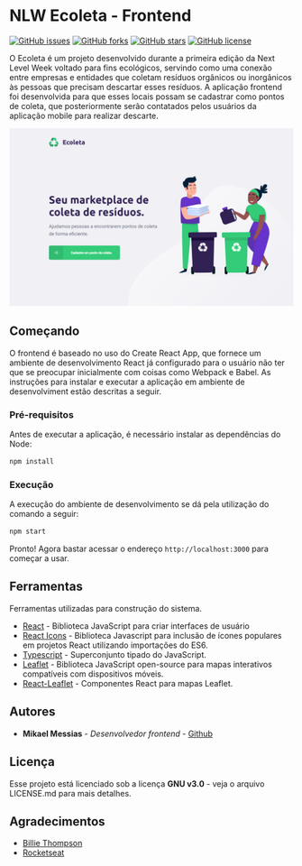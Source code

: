# NLW Ecoleta - Frontend

[![GitHub issues](https://img.shields.io/github/issues/mikaelmessias/nlw-ecoleta-frontend)](https://github.com/mikaelmessias/nlw-ecoleta-frontend/issues)
[![GitHub forks](https://img.shields.io/github/forks/mikaelmessias/nlw-ecoleta-frontend)](https://github.com/mikaelmessias/nlw-ecoleta-frontend/network)
[![GitHub stars](https://img.shields.io/github/stars/mikaelmessias/nlw-ecoleta-frontend)](https://github.com/mikaelmessias/nlw-ecoleta-frontend/stargazers)
[![GitHub license](https://img.shields.io/github/license/mikaelmessias/nlw-ecoleta-frontend)](https://github.com/mikaelmessias/nlw-ecoleta-frontend/blob/master/LICENSE)

O Ecoleta é um projeto desenvolvido durante a primeira edição da Next Level Week voltado para fins ecológicos, servindo como uma conexão entre empresas e entidades que coletam resíduos orgânicos ou inorgânicos às pessoas que precisam descartar esses resíduos. A aplicação frontend foi desenvolvida para que esses locais possam se cadastrar como pontos de coleta, que posteriormente serão contatados pelos usuários da aplicação mobile para realizar descarte.

[![Ecoleta homepage](docs/ecoleta.png)](https://github.com/mikaelmessias/nlw-ecoleta-frontend)

## Começando

O frontend é baseado no uso do Create React App, que fornece um ambiente de desenvolvimento React já configurado para o usuário não ter que se preocupar inicialmente com coisas como Webpack e Babel. As instruções para instalar e executar a aplicação em ambiente de desenvolviment estão descritas a seguir.

### Pré-requisitos

Antes de executar a aplicação, é necessário instalar as dependências do Node:

```bash
npm install
```

### Execução

A execução do ambiente de desenvolvimento se dá pela utilização do comando a seguir:

```bash
npm start
```

Pronto! Agora bastar acessar o endereço ```http://localhost:3000``` para começar a usar.

## Ferramentas

Ferramentas utilizadas para construção do sistema.

- [React](https://reactjs.org) - Biblioteca JavaScript para criar interfaces de usuário
- [React Icons](https://react-icons.github.io/react-icons/) - Biblioteca Javascript para inclusão de ícones populares em projetos React utilizando importações do ES6.
- [Typescript](https://www.typescriptlang.org/) - Superconjunto tipado do JavaScript.
- [Leaflet](https://leafletjs.com/) - Biblioteca JavaScript open-source para mapas interativos compatíveis com dispositivos móveis.
- [React-Leaflet](https://react-leaflet.js.org/) - Componentes React para mapas Leaflet.

## Autores

- **Mikael Messias** - _Desenvolvedor frontend_ - [Github](https://github.com/mikaelmessias)

## Licença

Esse projeto está licenciado sob a licença **GNU v3.0** - veja o arquivo LICENSE.md para mais detalhes.

## Agradecimentos

- [Billie Thompson](https://gist.github.com/PurpleBooth/109311bb0361f32d87a2)
- [Rocketseat](https://rocketseat.com.br)
